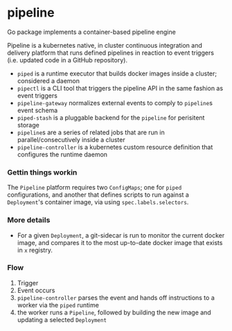 # pipeline
Go package implements a container-based pipeline engine

Pipeline is a kubernetes native, in cluster continuous integration and delivery platform that runs defined pipelines in reaction to event triggers (i.e. updated code in a GitHub repository).

- `piped` is a runtime executor that builds docker images inside a cluster; considered a daemon
- `pipectl` is a CLI tool that triggers the pipeline API in the same fashion as event triggers
- `pipeline-gateway` normalizes external events to comply to `pipeline`s event schema
- `piped-stash` is a pluggable backend for the `pipeline` for perisitent storage
- `pipeline`s are a series of related jobs that are run in parallel/consecutively inside a cluster
- `pipeline-controller` is a kubernetes custom resource definition that configures the runtime daemon

### Gettin things workin

The `Pipeline` platform requires two `ConfigMaps`; one for `piped` configurations, and another that defines scripts to run against a `Deployment`'s container image, via using `spec.labels.selectors`. 

### More details

- For a given `Deployment`, a git-sidecar is run to monitor the current docker image, and compares it to the most up-to-date docker image that exists in `x` registry.

### Flow

1. Trigger
2. Event occurs
3. `pipeline-controller` parses the event and hands off instructions to a worker via the `piped` runtime
4. the worker runs a `Pipeline`, followed by building the new image and updating a selected `Deployment`
